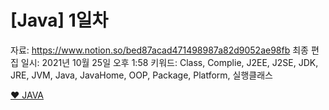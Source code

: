 # [Java] 1일차

자료: https://www.notion.so/bed87acad471498987a82d9052ae98fb
최종 편집 일시: 2021년 10월 25일 오후 1:58
키워드: Class, Complie, J2EE, J2SE, JDK, JRE, JVM, Java, JavaHome, OOP, Package, Platform, 실행클래스

[❤️ JAVA ](%5BJava%5D%201%E1%84%8B%E1%85%B5%E1%86%AF%E1%84%8E%E1%85%A1%209855b16e95dc45679a00d16d304bde99/%E2%9D%A4%EF%B8%8F%20JAVA%20eb2372b3b8ff4558b633f09baa127ec8.csv)